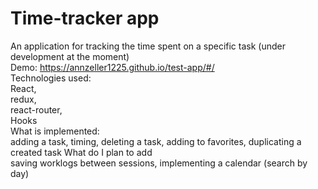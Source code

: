 # Time-tracker app <br>
An application for tracking the time spent on a specific task (under development at the moment) <br>
Demo: https://annzeller1225.github.io/test-app/#/  <br>
Technologies used: <br>
React, <br>
redux,<br>
 react-router,<br> 
 Hooks <br>
What is implemented: <br>
adding a task, timing, deleting a task, adding to favorites, duplicating a created task
What do I plan to add<br>
saving worklogs between sessions, implementing a calendar (search by day)

